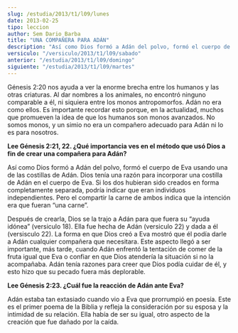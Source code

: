 ```yaml
---
slug: /estudia/2013/t1/l09/lunes
date: 2013-02-25
tipo: leccion
author: Sem Dario Barba
title: "UNA COMPAÑERA PARA ADÁN"
description: "Así como Dios formó a Adán del polvo, formó el cuerpo de Eva usando una de las  costillas de Adán. Dios tenía una razón para incorporar una costilla de Adán en  el cuerpo de Eva. Si los dos hubieran sido creados en forma completamente  separada, podría indicar que eran individ..."
versiculo: "/versiculo/2013/t1/l09/sabado"
anterior: "/estudia/2013/t1/l09/domingo"
siguiente: "/estudia/2013/t1/l09/martes"
---
```


Génesis 2:20 nos ayuda a ver la enorme brecha entre los humanos y las otras criaturas. Al dar nombres a los animales, no encontró ninguno comparable a él, ni siquiera entre los monos antropomorfos. Adán no era como ellos. Es importante recordar esto porque, en la actualidad, muchos que promueven la idea de que los humanos son monos avanzados. No somos monos, y un simio no era un compañero adecuado para Adán ni lo es para nosotros.

**Lee Génesis 2:21, 22. ¿Qué importancia ves en el método que usó Dios a fin de crear una compañera para Adán?**

Así como Dios formó a Adán del polvo, formó el cuerpo de Eva usando una de las costillas de Adán. Dios tenía una razón para incorporar una costilla de Adán en el cuerpo de Eva. Si los dos hubieran sido creados en forma completamente separada, podría indicar que eran individuos independientes. Pero el compartir la carne de ambos indica que la intención era que fueran “una carne”.

Después de crearla, Dios se la trajo a Adán para que fuera su “ayuda idónea” (versiculo 18). Ella fue hecha de Adán (versiculo 22) y dada a él (versisculo 22). La forma en que Dios creó a Eva mostró que él podía darle a Adán cualquier compañera que necesitara. Este aspecto llegó a ser importante, más tarde, cuando Adán enfrentó la tentación de comer de la fruta igual que Eva o confiar en que Dios atendería la situación si no la acompañaba. Adán tenía razones para creer que Dios podía cuidar de él, y esto hizo que su pecado fuera más deplorable.

**Lee Génesis 2:23. ¿Cuál fue la reacción de Adán ante Eva?**

Adán estaba tan extasiado cuando vio a Eva que prorrumpió en poesía. Este es el primer poema de la Biblia y refleja la consideración por su esposa y la intimidad de su relación. Ella había de ser su igual, otro aspecto de la creación que fue dañado por la caída.
